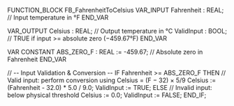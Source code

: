 FUNCTION_BLOCK FB_FahrenheitToCelsius
VAR_INPUT
    Fahrenheit : REAL;     // Input temperature in °F
END_VAR

VAR_OUTPUT
    Celsius     : REAL;    // Output temperature in °C
    ValidInput  : BOOL;    // TRUE if input >= absolute zero (−459.67°F)
END_VAR

VAR CONSTANT
    ABS_ZERO_F : REAL := -459.67; // Absolute zero in Fahrenheit
END_VAR

// -- Input Validation & Conversion --
IF Fahrenheit >= ABS_ZERO_F THEN
    // Valid input: perform conversion using Celsius = (F − 32) × 5/9
    Celsius := (Fahrenheit - 32.0) * 5.0 / 9.0;
    ValidInput := TRUE;
ELSE
    // Invalid input: below physical threshold
    Celsius := 0.0;
    ValidInput := FALSE;
END_IF;
